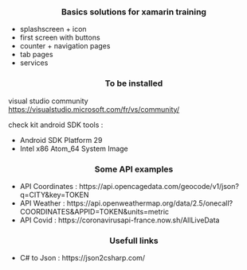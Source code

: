 <center><h3>Basics solutions for xamarin training</h3></center>
<ul>
  <li>splashscreen + icon</li>
  <li>first screen with buttons</li>
  <li>counter + navigation pages</li>
  <li>tab pages</li>
  <li>services</li>
</ul>

<center><h3>To be installed</h3></center>

visual studio community
https://visualstudio.microsoft.com/fr/vs/community/

check kit android SDK tools :
<ul>
  <li>Android SDK Platform 29</li>
  <li>Intel x86 Atom_64 System Image</li>
</ul>

<center><h3>Some API examples</h3></center>

<ul>
  <li>API Coordinates : https://api.opencagedata.com/geocode/v1/json?q=CITY&key=TOKEN</li>
  <li>API Weather : https://api.openweathermap.org/data/2.5/onecall?COORDINATES&APPID=TOKEN&units=metric</li>
  <li>API Covid : https://coronavirusapi-france.now.sh/AllLiveData</li>
</ul>

<center><h3>Usefull links</h3></center>

<ul>
  <li>C# to Json : https://json2csharp.com/</li>
</ul>
